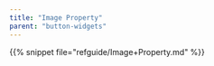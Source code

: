 ```yaml
---
title: "Image Property"
parent: "button-widgets"
---
```


{{% snippet file="refguide/Image+Property.md" %}}
